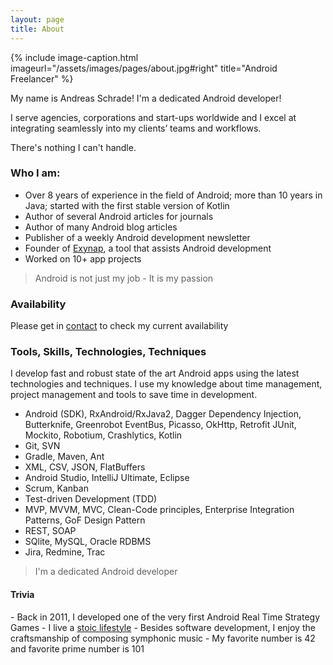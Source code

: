 ```yaml
---
layout: page
title: About
---
```

{% include image-caption.html imageurl="/assets/images/pages/about.jpg#right" title="Android Freelancer"  %}

My name is Andreas Schrade! I'm a dedicated Android developer!

I serve agencies, corporations and start-ups worldwide and I excel at integrating seamlessly into my clients’ teams and workflows.

There's nothing I can't handle. 

<h3>Who I am:</h3>

- Over 8 years of experience in the field of Android; more than 10 years in Java; started with the first stable version of Kotlin
- Author of several Android articles for journals
- Author of many Android blog articles
- Publisher of a weekly Android development newsletter
- Founder of <a targe="_blank" href="http://exynap.com">Exynap</a>, a tool that assists Android development
- Worked on 10+ app projects

>Android is not just my job - It is my passion

<h3>Availability</h3>
Please get in <a href="/contact/">contact</a> to check my current availability

<h3>Tools, Skills, Technologies, Techniques</h3>

I develop fast and robust state of the art Android apps using the latest technologies and techniques. I use my knowledge about time management, project management and tools to save time in development.

- Android (SDK), RxAndroid/RxJava2, Dagger Dependency Injection, Butterknife, Greenrobot EventBus, Picasso, OkHttp, Retrofit JUnit, Mockito, Robotium, Crashlytics, Kotlin
- Git, SVN
- Gradle, Maven, Ant
- XML, CSV, JSON, FlatBuffers 
- Android Studio, IntelliJ Ultimate, Eclipse
- Scrum, Kanban
- Test-driven Development (TDD)
- MVP, MVVM, MVC, Clean-Code principles, Enterprise Integration Patterns, GoF Design Pattern
- REST, SOAP
- SQlite, MySQL, Oracle RDBMS
- Jira, Redmine, Trac

>I'm a dedicated Android developer

<h4>Trivia</h4>
- Back in 2011, I developed one of the very first Android Real Time Strategy Games
- I live a <a href="https://medium.com/pocketstoic/5-stoic-principles-for-modern-living-applying-an-ancient-philosophy-to-the-21st-century-2a8e10f31887" target="_blank">stoic lifestyle</a>
- Besides software development, I enjoy the craftsmanship of composing symphonic music
- My favorite number is 42 and favorite prime number is 101